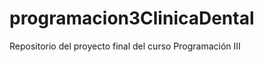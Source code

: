 programacion3ClinicaDental
==========================

Repositorio del proyecto final del curso Programación III
